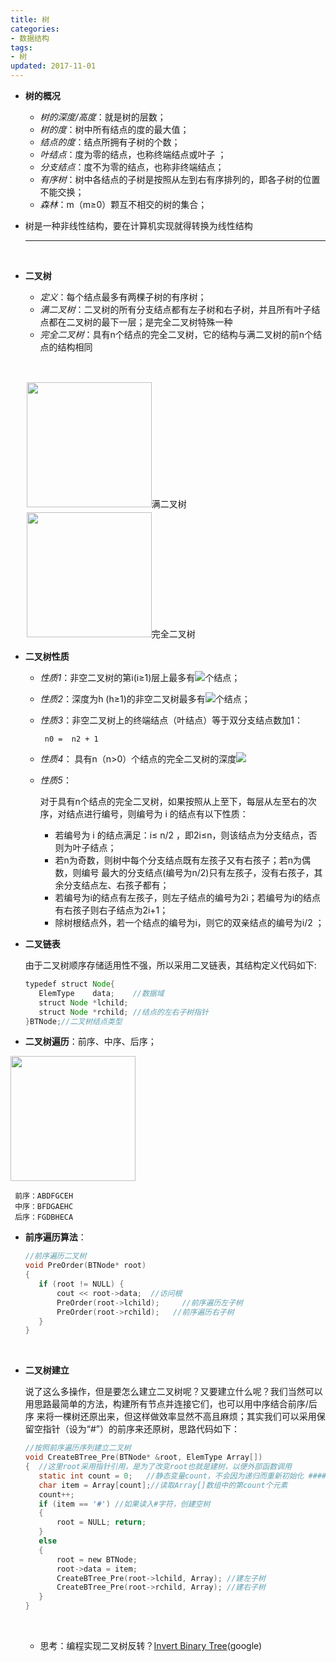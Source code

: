 ```yaml
---
title: 树
categories:
- 数据结构
tags:
- 树
updated: 2017-11-01
---
```


-  **树的概况**

   -   *树的深度/高度*：就是树的层数；
   -   *树的度*：树中所有结点的度的最大值；
   -   *结点的度*：结点所拥有子树的个数；
   -   *叶结点*：度为零的结点，也称终端结点或叶子 ；
   -   *分支结点*：度不为零的结点，也称非终端结点；
   -   *有序树*：树中各结点的子树是按照从左到右有序排列的，即各子树的位置不能交换；
   -   *森林*：m（m≥0）颗互不相交的树的集合；

  -  树是一种非线性结构，要在计算机实现就得转换为线性结构

     ---

     ​

- **二叉树**

  - *定义*：每个结点最多有两棵子树的有序树；
  - *满二叉树*：二叉树的所有分支结点都有左子树和右子树，并且所有叶子结点都在二叉树的最下一层；是完全二叉树特殊一种
  - *完全二叉树*：具有n个结点的完全二叉树，它的结构与满二叉树的前n个结点的结构相同

  ​
  <div style="float:left;border:solid 1px 000;margin:2px;">
  <img src="{{ site.url }}/assets//blog_images/满二叉树.png" width="200px" height="200px" />满二叉树
  </div>
  <div style="float:left;border:solid 1px 000;margin:2px;">
  <img src="{{ site.url }}/assets//blog_images/完全二叉树.png" width="200px" height="200px" />完全二叉树
  </div>
  <div style="clear:both;"></div>

- **二叉树性质**

  - *性质1*：非空二叉树的第i(i≥1)层上最多有<a href="https://www.codecogs.com/eqnedit.php?latex=2^{i-1}" target="_blank"><img src="https://latex.codecogs.com/gif.latex?2^{i-1}" /></a>个结点；

  - *性质2*：深度为h (h≥1)的非空二叉树最多有<a href="https://www.codecogs.com/eqnedit.php?latex=2^h&space;-&space;1" target="_blank"><img src="https://latex.codecogs.com/gif.latex?2^h&space;-&space;1" /></a>个结点；

  - *性质3*：非空二叉树上的终端结点（叶结点）等于双分支结点数加1： 

         n0 =  n2 + 1

  - *性质4*： 具有n（n>0）个结点的完全二叉树的深度<a href="https://www.codecogs.com/eqnedit.php?latex=h&space;=&space;log_2n&space;&plus;&space;1" target="_blank"><img src="https://latex.codecogs.com/gif.latex?h&space;=&space;log_2n&space;&plus;&space;1"  /></a>

  - *性质5*：

    对于具有n个结点的完全二叉树，如果按照从上至下，每层从左至右的次序，对结点进行编号，则编号为 i 的结点有以下性质：

    - 若编号为 i 的结点满足：i≤ n/2 ，即2i≤n，则该结点为分支结点，否则为叶子结点；
    - 若n为奇数，则树中每个分支结点既有左孩子又有右孩子；若n为偶数，则编号
      最大的分支结点(编号为n/2)只有左孩子，没有右孩子，其余分支结点左、右孩子都有；
    - 若编号为i的结点有左孩子，则左子结点的编号为2i；若编号为i的结点有右孩子则右子结点为2i+1；
    - 除树根结点外，若一个结点的编号为i，则它的双亲结点的编号为i/2 ；

- **二叉链表**

     ​	由于二叉树顺序存储适用性不强，所以采用二叉链表，其结构定义代码如下:

     ```java
     typedef struct Node{		
     	ElemType	data;    //数据域	
     	struct Node *lchild;
     	struct Node *rchild; //结点的左右子树指针	
     }BTNode;//二叉树结点类型
     ```

-  **二叉树遍历**：前序、中序、后序；

 <img src="{{ site.url }}/assets//blog_images/遍历.png" width="200px" height="200px"/>

     前序：ABDFGCEH
     中序：BFDGAEHC
     后序：FGDBHECA

-  **前序遍历算法**：

     ```c
     //前序遍历二叉树
     void PreOrder(BTNode* root)
     {
     	if (root != NULL) {
     		cout << root->data;  //访问根
     		PreOrder(root->lchild); 	//前序遍历左子树
     		PreOrder(root->rchild);   //前序遍历右子树
     	}
     }
     ```

     ​

-  **二叉树建立**

     说了这么多操作，但是要怎么建立二叉树呢？又要建立什么呢？我们当然可以用思路最简单的方法，构建所有节点并连接它们，也可以用中序结合前序/后序 来将一棵树还原出来，但这样做效率显然不高且麻烦；其实我们可以采用保留空指针（设为“#”）的前序来还原树，思路代码如下：

     ```c
     //按照前序遍历序列建立二叉树
     void CreateBTree_Pre(BTNode* &root, ElemType Array[])
     {	//这里root采用指针引用，是为了改变root也就是建树，以便外部函数调用
     	static int count = 0;	//静态变量count，不会因为递归而重新初始化 ######
     	char item = Array[count];//读取Array[]数组中的第count个元素
     	count++;
     	if (item == '#') //如果读入#字符，创建空树
     	{
     		root = NULL; return;
     	}
     	else
     	{
     		root = new BTNode;
     		root->data = item;
     		CreateBTree_Pre(root->lchild, Array); //建左子树 
     		CreateBTree_Pre(root->rchild, Array); //建右子树 
     	}
     }
     ```

     ​

     - 思考：编程实现二叉树反转？<a href="https://leetcode.com/problems/invert-binary-tree/description/">Invert Binary Tree</a>(google)
